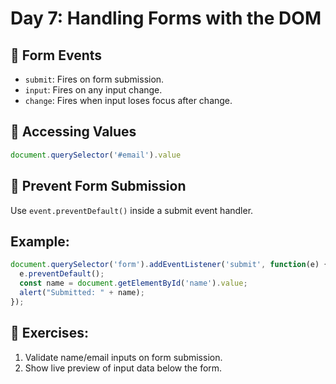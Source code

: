 
# Day 7: Handling Forms with the DOM

## 🧾 Form Events
- `submit`: Fires on form submission.
- `input`: Fires on any input change.
- `change`: Fires when input loses focus after change.

## 🎯 Accessing Values
```javascript
document.querySelector('#email').value
```

## 🚫 Prevent Form Submission
Use `event.preventDefault()` inside a submit event handler.

## Example:
```javascript
document.querySelector('form').addEventListener('submit', function(e) {
  e.preventDefault();
  const name = document.getElementById('name').value;
  alert("Submitted: " + name);
});
```

## 📝 Exercises:
1. Validate name/email inputs on form submission.
2. Show live preview of input data below the form.
